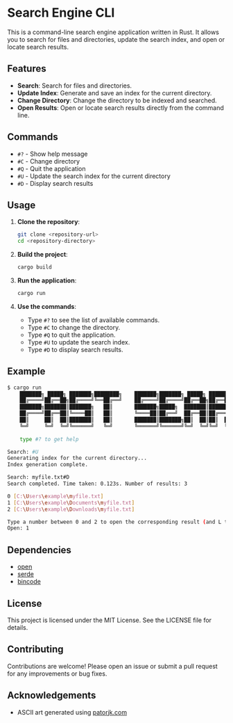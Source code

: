 
# Search Engine CLI

This is a command-line search engine application written in Rust. It allows you to search for files and directories, update the search index, and open or locate search results.

## Features

- **Search**: Search for files and directories.
- **Update Index**: Generate and save an index for the current directory.
- **Change Directory**: Change the directory to be indexed and searched.
- **Open Results**: Open or locate search results directly from the command line.

## Commands

- `#?` - Show help message
- `#C` - Change directory
- `#Q` - Quit the application
- `#U` - Update the search index for the current directory
- `#D` - Display search results

## Usage

1. **Clone the repository**:
   ```sh
   git clone <repository-url>
   cd <repository-directory>
   ```

2. **Build the project**:
   ```sh
   cargo build
   ```

3. **Run the application**:
   ```sh
   cargo run
   ```

4. **Use the commands**:
   - Type `#?` to see the list of available commands.
   - Type `#C` to change the directory.
   - Type `#Q` to quit the application.
   - Type `#U` to update the search index.
   - Type `#D` to display search results.

## Example

```sh
$ cargo run
    ███████╗ █████╗ ███████╗████████╗    ███████╗███████╗ █████╗ ██████╗ ███████╗██╗  ██╗
    ██╔════╝██╔══██╗██╔════╝╚══██╔══╝    ██╔════╝██╔════╝██╔══██╗██╔══██╗██╔════╝██║  ██║
    ███████╗███████║███████╗   ██║       ███████╗█████╗  ███████║██████╔╝██║     ███████║
    ██╔════╝██╔══██║╚════██║   ██║       ╚════██║██╔══╝  ██╔══██║██╔═══╝ ██║     ██╔══██║
    ██║     ██║  ██║███████║   ██║       ███████║███████╗██║  ██║██║  ██╗███████╗██║  ██║
    ╚═╝     ╚═╝  ╚═╝╚══════╝   ╚═╝       ╚══════╝╚══════╝╚═╝  ╚═╝╚═╝  ╚═╝╚══════╝╚═╝  ╚═╝
    
    type #? to get help

Search: #U
Generating index for the current directory...
Index generation complete.

Search: myfile.txt#D
Search completed. Time taken: 0.123s. Number of results: 3

0 [C:\Users\example\myfile.txt]
1 [C:\Users\example\Documents\myfile.txt]
2 [C:\Users\example\Downloads\myfile.txt]

Type a number between 0 and 2 to open the corresponding result (and L to locate), or 'X' to cancel.
Open: 1
```

## Dependencies

- [open](https://crates.io/crates/open)
- [serde](https://crates.io/crates/serde)
- [bincode](https://crates.io/crates/bincode)

## License

This project is licensed under the MIT License. See the LICENSE file for details.

## Contributing

Contributions are welcome! Please open an issue or submit a pull request for any improvements or bug fixes.

## Acknowledgements

- ASCII art generated using [patorjk.com](http://patorjk.com/software/taag/)
